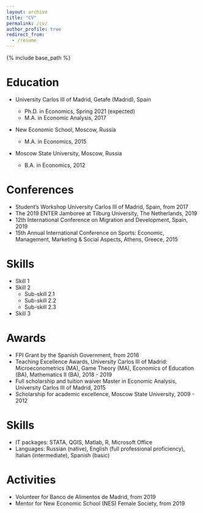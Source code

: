 ```yaml
---
layout: archive
title: "CV"
permalink: /cv/
author_profile: true
redirect_from:
  - /resume
---
```


{% include base_path %}

Education
======
* University Carlos III of Madrid, Getafe (Madrid), Spain 
  * Ph.D. in Economics, Spring 2021 (expected)
  * M.A. in Economic Analysis, 2017

* New Economic School, Moscow, Russia
  * M.A. in Economics, 2015

* Moscow State University, Moscow, Russia
  * B.A. in Economics, 2012 


Conferences
======
* Student’s Workshop University Carlos III of Madrid, Spain, from 2017
* The 2019 ENTER Jamboree at Tilburg University, The Netherlands, 2019
* 12th International Conference on Migration and Development, Spain, 2019
* 15th Annual International Conference on Sports: Economic, Management, Marketing & Social Aspects, Athens, Greece, 2015
  
Skills
======
* Skill 1
* Skill 2
  * Sub-skill 2.1
  * Sub-skill 2.2
  * Sub-skill 2.3
* Skill 3

Awards
======
* FPI Grant by the Spanish Government, from 2016
* Teaching Excellence Awards, University Carlos III of Madrid: Microeconometrics (MA), Game Theory (MA), Economics of Education (BA), Mathematics II (BA), 2018 - 2019
* Full scholarship and tuition waiver Master in Economic Analysis, University Carlos III of Madrid, 2015
* Scholarship for academic excellence, Moscow State University, 2009 - 2012

Skills
======
* IT packages: STATA, QGIS, Matlab, R, Microsoft Office
* Languages: Russian (native), English (full professional proficiency), Italian (intermediate), Spanish (basic)
  
Activities
======
* Volunteer for Banco de Alimentos de Madrid, from 2019
* Mentor for New Economic School (NES) Female Society, from 2019
